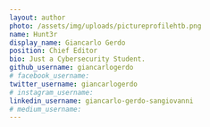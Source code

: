 ```yaml
---
layout: author
photo: /assets/img/uploads/pictureprofilehtb.png
name: Hunt3r
display_name: Giancarlo Gerdo
position: Chief Editor
bio: Just a Cybersecurity Student.
github_username: giancarlogerdo
# facebook_username: 
twitter_username: giancarlogerdo
# instagram_username: 
linkedin_username: giancarlo-gerdo-sangiovanni
# medium_username: 
---
```


